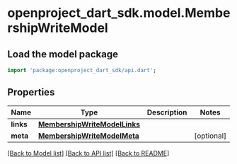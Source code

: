 # openproject_dart_sdk.model.MembershipWriteModel

## Load the model package
```dart
import 'package:openproject_dart_sdk/api.dart';
```

## Properties
Name | Type | Description | Notes
------------ | ------------- | ------------- | -------------
**links** | [**MembershipWriteModelLinks**](MembershipWriteModelLinks.md) |  | 
**meta** | [**MembershipWriteModelMeta**](MembershipWriteModelMeta.md) |  | [optional] 

[[Back to Model list]](../README.md#documentation-for-models) [[Back to API list]](../README.md#documentation-for-api-endpoints) [[Back to README]](../README.md)


